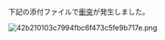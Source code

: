 下記の添付ファイルで[衝突](https://joplinapp.org/conflict/)が発生しました。

![42b210103c7994fbc6f473c5fe9b717e.png](:/e6f58e31ec724c54820cc644c2c764c2)